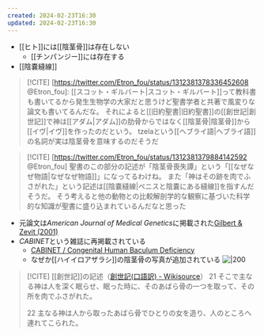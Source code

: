 ```yaml
---
created: 2024-02-23T16:30
updated: 2024-02-23T16:30
---
```

- [[ヒト]]には[[陰茎骨]]は存在しない
	- [[チンパンジー]]には存在する
- [[陰嚢縫線]]

> [!CITE] [https://twitter.com/Etron_fou/status/1312381378336452608 @Etron_fou]:
> [[スコット・ギルバート|スコット・ギルバート]]って教科書も書いてるから発生生物学の大家だと思うけど聖書学者と共著で風変りな論文も書いてるんだな。
> それによると[[旧約聖書|旧約聖書]]の[[創世記|創世記]]で神は[[アダム|アダム]]の肋骨からではなく[[陰茎骨|陰茎骨]]から[[イヴ|イヴ]]を作ったのだという。
> tzelaという[[ヘブライ語|ヘブライ語]]の名詞が実は陰茎骨を意味するのだそうだ

> [!CITE] [https://twitter.com/Etron_fou/status/1312381379884142592 @Etron_fou]
> 聖書のこの部分の記述が「陰茎骨喪失譚」という「[[なぜなぜ物語|なぜなぜ物語]]」になってるわけね。
> また「神はその跡を肉でふさがれた」という記述は[[陰嚢縫線|ペニスと陰嚢にある縫線]]を指すんだそうだ。
> そう考えると他の動物との比較解剖学的な観察に基づいた科学的な知識が聖書に盛り込まれているんだなと思った

-  元論文は*American Journal of Medical Genetics*に掲載された[Gilbert & Zevit (2001)](https://doi.org/10.1002/ajmg.1387)
- *CABINET*という雑誌に再掲載されている
	- [CABINET / Congenital Human Baculum Deficiency](https://www.cabinetmagazine.org/issues/28/gilbert_zevit.php)
	- なぜか[[ハイイロアザラシ]]の陰茎骨の写真が追加されている
 	![|200](https://www.cabinetmagazine.org/issues/28/cabinet_028_gilbert_scott_f_zevit_ziony_001.jpg)


> [!CITE] [[創世記]]の記述（[創世記(口語訳) - Wikisource](https://ja.wikisource.org/wiki/創世記(口語訳))）
> 21 そこで主なる神は人を深く眠らせ、眠った時に、そのあばら骨の一つを取って、その所を肉でふさがれた。
> 
> 22 主なる神は人から取ったあばら骨でひとりの女を造り、人のところへ連れてこられた。